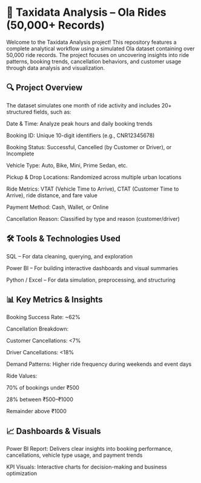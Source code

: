 <h1>🚖 Taxidata Analysis – Ola Rides (50,000+ Records)</h1>
Welcome to the Taxidata Analysis project! This repository features a complete analytical workflow using a simulated Ola dataset containing over 50,000 ride records. The project focuses on uncovering insights into ride patterns, booking trends, cancellation behaviors, and customer usage through data analysis and visualization.

<h2>🔍 Project Overview</h2>
The dataset simulates one month of ride activity and includes 20+ structured fields, such as:

Date & Time: Analyze peak hours and daily booking trends

Booking ID: Unique 10-digit identifiers (e.g., CNR12345678)

Booking Status: Successful, Cancelled (by Customer or Driver), or Incomplete

Vehicle Type: Auto, Bike, Mini, Prime Sedan, etc.

Pickup & Drop Locations: Randomized across multiple urban locations

Ride Metrics: VTAT (Vehicle Time to Arrive), CTAT (Customer Time to Arrive), ride distance, and fare value

Payment Method: Cash, Wallet, or Online

Cancellation Reason: Classified by type and reason (customer/driver)

<h2>🛠️ Tools & Technologies Used</h2>
SQL – For data cleaning, querying, and exploration

Power BI – For building interactive dashboards and visual summaries

Python / Excel – For data simulation, preprocessing, and structuring

<h2>📊 Key Metrics & Insights</h2>
Booking Success Rate: ~62%

Cancellation Breakdown:

Customer Cancellations: <7%

Driver Cancellations: <18%

Demand Patterns: Higher ride frequency during weekends and event days

Ride Values:

70% of bookings under ₹500

28% between ₹500–₹1000

Remainder above ₹1000

<h2>📈 Dashboards & Visuals</h2>
Power BI Report: Delivers clear insights into booking performance, cancellations, vehicle type usage, and payment trends

KPI Visuals: Interactive charts for decision-making and business optimization

